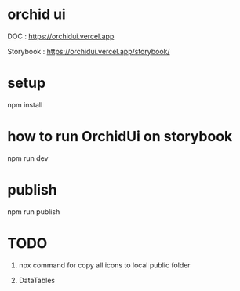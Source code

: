 # orchid ui

DOC : https://orchidui.vercel.app

Storybook : https://orchidui.vercel.app/storybook/

# setup

npm install

# how to run OrchidUi on storybook

npm run dev

# publish

npm run publish

# TODO

1. npx command for copy all icons to local public folder


1. DataTables
